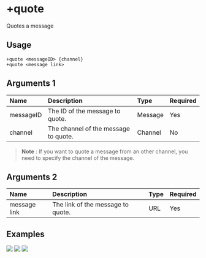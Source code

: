 # +quote
Quotes a message

## Usage
```
+quote <messageID> {channel}
+quote <message link>
```

## Arguments 1
Name | Description | Type | Required
:-- | :-- | :-- | :--
messageID | The ID of the message to quote. | Message | Yes
channel | The channel of the message to quote. | Channel | No

> **Note** : If you want to quote a message from an other channel, you need to specify the channel of the message.


## Arguments 2
Name | Description | Type | Required
:-- | :-- | :-- | :--
message link | The link of the message to quote. | URL | Yes

## Examples
![](https://user-images.githubusercontent.com/111157596/206759176-8a3cc877-6405-42e5-b32d-4bc79fa6937f.png)
![](https://user-images.githubusercontent.com/111157596/206759187-b5402706-5b10-47da-89da-f23d02c2120f.png)
![](https://user-images.githubusercontent.com/111157596/206759196-7372be7a-c980-4e3e-9a8e-ec80b2bec420.png)
